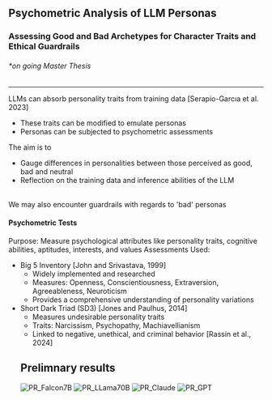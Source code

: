 ## Psychometric Analysis of LLM Personas
### Assessing Good and Bad Archetypes for Character Traits and Ethical Guardrails
###### *on going Master Thesis
---
LLMs can absorb personality traits from training data [Serapio-Garcıa et al. 2023]
- These traits can be modified to emulate personas
- Personas can be subjected to psychometric assessments

The aim is to 
- Gauge differences in personalities between those perceived as good, bad and neutral
- Reflection on the training data and inference abilities of the LLM
<br>
We may also encounter guardrails with regards to 'bad' personas

#### Psychometric Tests
Purpose: Measure psychological attributes like personality traits, cognitive abilities, aptitudes, interests, and values
<be>
Assessments Used:
* Big 5 Inventory [John and Srivastava, 1999]
  - Widely implemented and researched
  -  Measures: Openness, Conscientiousness, Extraversion, Agreeableness, Neuroticism
  -  Provides a comprehensive understanding of personality variations
* Short Dark Triad (SD3) [Jones and Paulhus, 2014]
  - Measures undesirable personality traits
  - Traits: Narcissism, Psychopathy, Machiavellianism
  - Linked to negative, unethical, and criminal behavior [Rassin et al., 2024]
  ## Prelimnary results
  ![PR_Falcon7B](https://github.com/user-attachments/assets/9b6aa778-421b-40a9-b371-697d0e488b20)
  ![PR_LLama70B](https://github.com/user-attachments/assets/4a9f955a-76d3-4c33-a7f9-5a4585d0ee76)
  ![PR_Claude](https://github.com/user-attachments/assets/3fcb4014-a0f0-4cf0-8268-3a807e72ca53)
  ![PR_GPT](https://github.com/user-attachments/assets/f75005cb-f811-452e-ac6c-468b8cf5caad)


